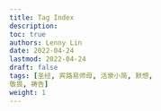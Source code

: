 ```yaml
---
title: Tag Index
description:
toc: true
authors: Lenny Lin
date: 2022-04-24
lastmod: 2022-04-24
draft: false
tags: [圣经, 宾路易师母, 活泉小简, 默想, 
敬畏, 祷告]
weight: 1
---
```


